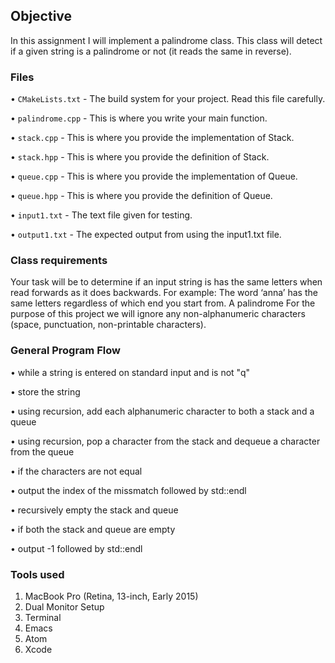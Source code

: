## Objective

In this assignment I will implement a palindrome class. This class will detect if a given string is a
palindrome or not (it reads the same in reverse).

### Files 

• `CMakeLists.txt` - The build system for your project. Read this file carefully.

• `palindrome.cpp` - This is where you write your main function.

• `stack.cpp` - This is where you provide the implementation of Stack.

• `stack.hpp` - This is where you provide the definition of Stack.

• `queue.cpp` - This is where you provide the implementation of Queue.

• `queue.hpp` - This is where you provide the definition of Queue.

• `input1.txt` - The text file given for testing.

• `output1.txt` - The expected output from using the input1.txt file.

### Class requirements

Your task will be to determine if an input string is has the same letters when read forwards as it does
backwards. For example: The word ‘anna’ has the same letters regardless of which end you start from. A
palindrome For the purpose of this project we will ignore any non-alphanumeric characters (space, punctuation,
non-printable characters).

### General Program Flow

• while a string is entered on standard input and is not "q"

• store the string

• using recursion, add each alphanumeric character to both a stack and a queue

• using recursion, pop a character from the stack and dequeue a character from the queue

• if the characters are not equal

• output the index of the missmatch followed by std::endl

• recursively empty the stack and queue

• if both the stack and queue are empty

• output -1 followed by std::endl

### Tools used
 
1. MacBook Pro (Retina, 13-inch, Early 2015)
2. Dual Monitor Setup
3. Terminal
4. Emacs
5. Atom
6. Xcode

